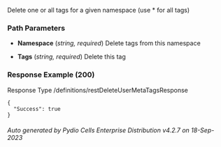 






 
Delete one or all tags for a given namespace (use * for all tags)  


### Path Parameters

 - **Namespace** (_string, required_) Delete tags from this namespace

 - **Tags** (_string, required_) Delete this tag




### Response Example (200)
Response Type /definitions/restDeleteUserMetaTagsResponse

```
{
  "Success": true
}
```




###### Auto generated by Pydio Cells Enterprise Distribution v4.2.7 on 18-Sep-2023
